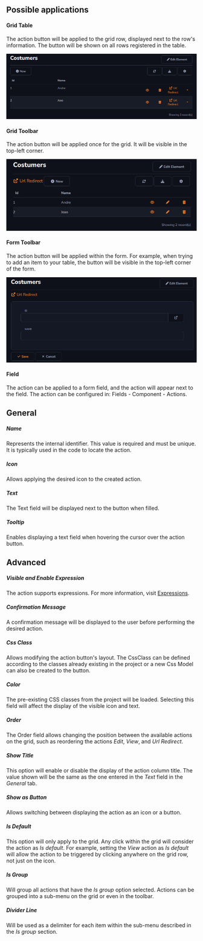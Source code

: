 ## Possible applications

#### Grid Table

The action button will be applied to the grid row, displayed next to the row's information. The button will be shown on all rows registered in the table.

![](../../media/Action_UrlRedirect_GridTable.png)

#### Grid Toolbar

The action button will be applied once for the grid. It will be visible in the top-left corner.

![](../../media/Action_UrlRedirect_GridToolbar.png)

#### Form Toolbar

The action button will be applied within the form. For example, when trying to add an item to your table, the button will be visible in the top-left corner of the form.

![](../../media/Action_UrlRedirect_Form.png)

#### Field

The action can be applied to a form field, and the action will appear next to the field. The action can be configured in: Fields - Component - Actions.

## General

##### Name

Represents the internal identifier. This value is required and must be unique. It is typically used in the code to locate the action.

##### Icon

Allows applying the desired icon to the created action.

##### Text

The Text field will be displayed next to the button when filled.

##### Tooltip

Enables displaying a text field when hovering the cursor over the action button.

## Advanced

##### Visible and Enable Expression

The action supports expressions. For more information, visit [Expressions](../expressions.md).

##### Confirmation Message

A confirmation message will be displayed to the user before performing the desired action.

##### Css Class

Allows modifying the action button's layout. The CssClass can be defined according to the classes already existing in the project or a new Css Model can also be created to the button.

##### Color

The pre-existing CSS classes from the project will be loaded. Selecting this field will affect the display of the visible icon and text.

##### Order

The Order field allows changing the position between the available actions on the grid, such as reordering the actions *Edit*, *View*, and *Url Redirect*.

##### Show Title

This option will enable or disable the display of the action column title. The value shown will be the same as the one entered in the *Text* field in the *General* tab.

##### Show as Button

Allows switching between displaying the action as an icon or a button.

##### Is Default

This option will only apply to the grid. Any click within the grid will consider the action as *Is default*. For example, setting the *View* action as *Is default* will allow the action to be triggered by clicking anywhere on the grid row, not just on the icon.

##### Is Group

Will group all actions that have the *Is group* option selected. Actions can be grouped into a sub-menu on the grid or even in the toolbar.

##### Divider Line

Will be used as a delimiter for each item within the sub-menu described in the *Is group* section.
